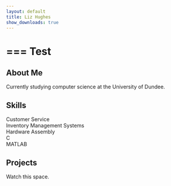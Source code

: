 ```yaml
---
layout: default
title: Liz Hughes
show_downloads: true
---
```

===
Test
===
## About Me

Currently studying computer science at the University of Dundee.

## Skills

Customer Service  
Inventory Management Systems  
Hardware Assembly  
C  
MATLAB  

## Projects

Watch this space.
